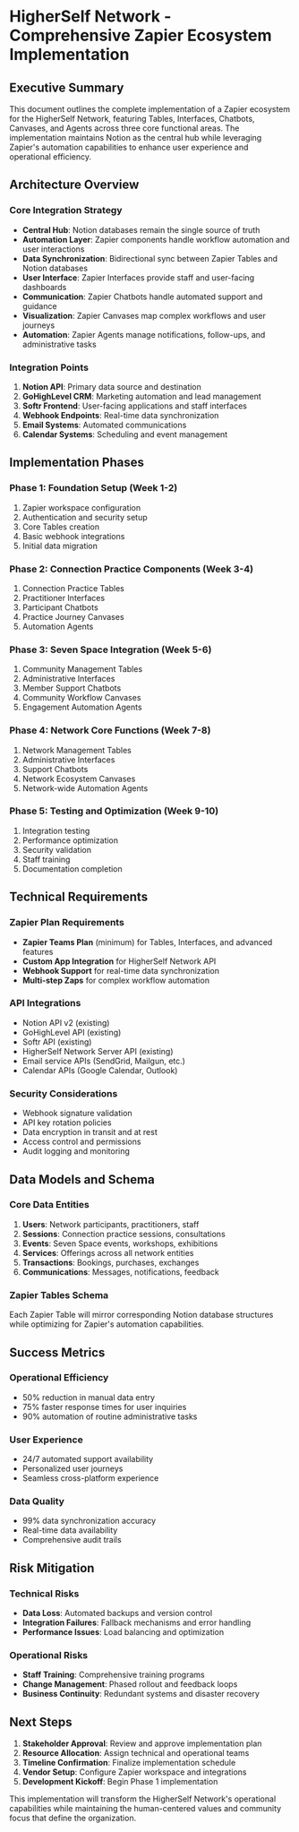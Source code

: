 # HigherSelf Network - Comprehensive Zapier Ecosystem Implementation

## Executive Summary

This document outlines the complete implementation of a Zapier ecosystem for the HigherSelf Network, featuring Tables, Interfaces, Chatbots, Canvases, and Agents across three core functional areas. The implementation maintains Notion as the central hub while leveraging Zapier's automation capabilities to enhance user experience and operational efficiency.

## Architecture Overview

### Core Integration Strategy
- **Central Hub**: Notion databases remain the single source of truth
- **Automation Layer**: Zapier components handle workflow automation and user interactions
- **Data Synchronization**: Bidirectional sync between Zapier Tables and Notion databases
- **User Interface**: Zapier Interfaces provide staff and user-facing dashboards
- **Communication**: Zapier Chatbots handle automated support and guidance
- **Visualization**: Zapier Canvases map complex workflows and user journeys
- **Automation**: Zapier Agents manage notifications, follow-ups, and administrative tasks

### Integration Points
1. **Notion API**: Primary data source and destination
2. **GoHighLevel CRM**: Marketing automation and lead management
3. **Softr Frontend**: User-facing applications and staff interfaces
4. **Webhook Endpoints**: Real-time data synchronization
5. **Email Systems**: Automated communications
6. **Calendar Systems**: Scheduling and event management

## Implementation Phases

### Phase 1: Foundation Setup (Week 1-2)
1. Zapier workspace configuration
2. Authentication and security setup
3. Core Tables creation
4. Basic webhook integrations
5. Initial data migration

### Phase 2: Connection Practice Components (Week 3-4)
1. Connection Practice Tables
2. Practitioner Interfaces
3. Participant Chatbots
4. Practice Journey Canvases
5. Automation Agents

### Phase 3: Seven Space Integration (Week 5-6)
1. Community Management Tables
2. Administrative Interfaces
3. Member Support Chatbots
4. Community Workflow Canvases
5. Engagement Automation Agents

### Phase 4: Network Core Functions (Week 7-8)
1. Network Management Tables
2. Administrative Interfaces
3. Support Chatbots
4. Network Ecosystem Canvases
5. Network-wide Automation Agents

### Phase 5: Testing and Optimization (Week 9-10)
1. Integration testing
2. Performance optimization
3. Security validation
4. Staff training
5. Documentation completion

## Technical Requirements

### Zapier Plan Requirements
- **Zapier Teams Plan** (minimum) for Tables, Interfaces, and advanced features
- **Custom App Integration** for HigherSelf Network API
- **Webhook Support** for real-time data synchronization
- **Multi-step Zaps** for complex workflow automation

### API Integrations
- Notion API v2 (existing)
- GoHighLevel API (existing)
- Softr API (existing)
- HigherSelf Network Server API (existing)
- Email service APIs (SendGrid, Mailgun, etc.)
- Calendar APIs (Google Calendar, Outlook)

### Security Considerations
- Webhook signature validation
- API key rotation policies
- Data encryption in transit and at rest
- Access control and permissions
- Audit logging and monitoring

## Data Models and Schema

### Core Data Entities
1. **Users**: Network participants, practitioners, staff
2. **Sessions**: Connection practice sessions, consultations
3. **Events**: Seven Space events, workshops, exhibitions
4. **Services**: Offerings across all network entities
5. **Transactions**: Bookings, purchases, exchanges
6. **Communications**: Messages, notifications, feedback

### Zapier Tables Schema
Each Zapier Table will mirror corresponding Notion database structures while optimizing for Zapier's automation capabilities.

## Success Metrics

### Operational Efficiency
- 50% reduction in manual data entry
- 75% faster response times for user inquiries
- 90% automation of routine administrative tasks

### User Experience
- 24/7 automated support availability
- Personalized user journeys
- Seamless cross-platform experience

### Data Quality
- 99% data synchronization accuracy
- Real-time data availability
- Comprehensive audit trails

## Risk Mitigation

### Technical Risks
- **Data Loss**: Automated backups and version control
- **Integration Failures**: Fallback mechanisms and error handling
- **Performance Issues**: Load balancing and optimization

### Operational Risks
- **Staff Training**: Comprehensive training programs
- **Change Management**: Phased rollout and feedback loops
- **Business Continuity**: Redundant systems and disaster recovery

## Next Steps

1. **Stakeholder Approval**: Review and approve implementation plan
2. **Resource Allocation**: Assign technical and operational teams
3. **Timeline Confirmation**: Finalize implementation schedule
4. **Vendor Setup**: Configure Zapier workspace and integrations
5. **Development Kickoff**: Begin Phase 1 implementation

This implementation will transform the HigherSelf Network's operational capabilities while maintaining the human-centered values and community focus that define the organization.
